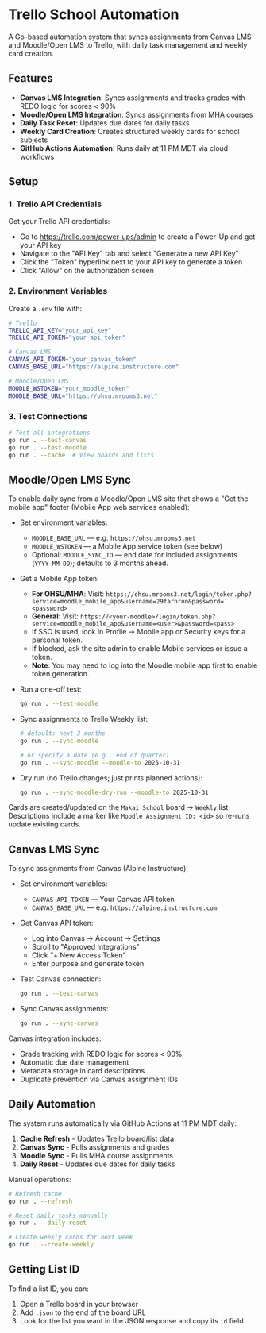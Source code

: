 # Trello School Automation

A Go-based automation system that syncs assignments from Canvas LMS and Moodle/Open LMS to Trello, with daily task management and weekly card creation.

## Features

- **Canvas LMS Integration**: Syncs assignments and tracks grades with REDO logic for scores < 90%
- **Moodle/Open LMS Integration**: Syncs assignments from MHA courses
- **Daily Task Reset**: Updates due dates for daily tasks
- **Weekly Card Creation**: Creates structured weekly cards for school subjects
- **GitHub Actions Automation**: Runs daily at 11 PM MDT via cloud workflows

## Setup

### 1. Trello API Credentials

Get your Trello API credentials:
- Go to https://trello.com/power-ups/admin to create a Power-Up and get your API key
- Navigate to the "API Key" tab and select "Generate a new API Key"
- Click the "Token" hyperlink next to your API key to generate a token
- Click "Allow" on the authorization screen

### 2. Environment Variables

Create a `.env` file with:
```bash
# Trello
TRELLO_API_KEY="your_api_key"
TRELLO_API_TOKEN="your_api_token"

# Canvas LMS
CANVAS_API_TOKEN="your_canvas_token"
CANVAS_BASE_URL="https://alpine.instructure.com"

# Moodle/Open LMS
MOODLE_WSTOKEN="your_moodle_token"
MOODLE_BASE_URL="https://ohsu.mrooms3.net"
```

### 3. Test Connections

```bash
# Test all integrations
go run . --test-canvas
go run . --test-moodle
go run . --cache  # View boards and lists
```

## Moodle/Open LMS Sync

To enable daily sync from a Moodle/Open LMS site that shows a "Get the mobile app" footer (Mobile App web services enabled):

- Set environment variables:
  - `MOODLE_BASE_URL` — e.g. `https://ohsu.mrooms3.net`
  - `MOODLE_WSTOKEN` — a Mobile App service token (see below)
  - Optional: `MOODLE_SYNC_TO` — end date for included assignments (`YYYY-MM-DD`); defaults to 3 months ahead.

- Get a Mobile App token:
  - **For OHSU/MHA**: Visit: `https://ohsu.mrooms3.net/login/token.php?service=moodle_mobile_app&username=29farnron&password=<password>`
  - **General**: Visit: `https://<your-moodle>/login/token.php?service=moodle_mobile_app&username=<user>&password=<pass>`
  - If SSO is used, look in Profile → Mobile app or Security keys for a personal token.
  - If blocked, ask the site admin to enable Mobile services or issue a token.
  - **Note**: You may need to log into the Moodle mobile app first to enable token generation.

- Run a one-off test:
  ```bash
  go run . --test-moodle
  ```

- Sync assignments to Trello Weekly list:
  ```bash
  # default: next 3 months
  go run . --sync-moodle

  # or specify a date (e.g., end of quarter)
  go run . --sync-moodle --moodle-to 2025-10-31
  ```

- Dry run (no Trello changes; just prints planned actions):
  ```bash
  go run . --sync-moodle-dry-run --moodle-to 2025-10-31
  ```

Cards are created/updated on the `Makai School` board → `Weekly` list. Descriptions include a marker like `Moodle Assignment ID: <id>` so re-runs update existing cards.

## Canvas LMS Sync

To sync assignments from Canvas (Alpine Instructure):

- Set environment variables:
  - `CANVAS_API_TOKEN` — Your Canvas API token
  - `CANVAS_BASE_URL` — e.g. `https://alpine.instructure.com`

- Get Canvas API token:
  - Log into Canvas → Account → Settings
  - Scroll to "Approved Integrations"
  - Click "+ New Access Token"
  - Enter purpose and generate token

- Test Canvas connection:
  ```bash
  go run . --test-canvas
  ```

- Sync Canvas assignments:
  ```bash
  go run . --sync-canvas
  ```

Canvas integration includes:
- Grade tracking with REDO logic for scores < 90%
- Automatic due date management
- Metadata storage in card descriptions
- Duplicate prevention via Canvas assignment IDs

## Daily Automation

The system runs automatically via GitHub Actions at 11 PM MDT daily:

1. **Cache Refresh** - Updates Trello board/list data
2. **Canvas Sync** - Pulls assignments and grades
3. **Moodle Sync** - Pulls MHA course assignments
4. **Daily Reset** - Updates due dates for daily tasks

Manual operations:
```bash
# Refresh cache
go run . --refresh

# Reset daily tasks manually
go run . --daily-reset

# Create weekly cards for next week
go run . --create-weekly
```

## Getting List ID

To find a list ID, you can:
1. Open a Trello board in your browser
2. Add `.json` to the end of the board URL
3. Look for the list you want in the JSON response and copy its `id` field
